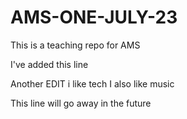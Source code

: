 # AMS-ONE-JULY-23
This is a teaching repo for AMS

I've added this line

Another EDIT
i like tech
I also like music

This line will go away in the future
